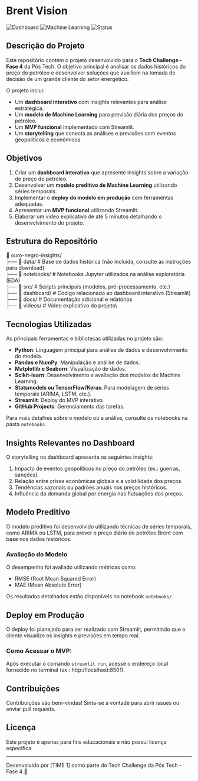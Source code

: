 # Brent Vision

![Dashboard](https://img.shields.io/badge/Dashboard-Streamlit-blue) ![Machine Learning](https://img.shields.io/badge/Machine%20Learning-Time%20Series-orange) ![Status](https://img.shields.io/badge/Status-Em%20Desenvolvimento-yellow)

## Descrição do Projeto
Este repositório contém o projeto desenvolvido para o **Tech Challenge - Fase 4** da Pós Tech. O objetivo principal é analisar os dados históricos do preço do petróleo e desenvolver soluções que auxiliem na tomada de decisão de um grande cliente do setor energético. 

O projeto inclui:
- Um **dashboard interativo** com insights relevantes para análise estratégica.
- Um **modelo de Machine Learning** para previsão diária dos preços do petróleo.
- Um **MVP funcional** implementado com Streamlit.
- Um **storytelling** que conecta as análises e previsões com eventos geopolíticos e econômicos.

## Objetivos
1. Criar um **dashboard interativo** que apresente insights sobre a variação do preço do petróleo.
2. Desenvolver um **modelo preditivo de Machine Learning** utilizando séries temporais.
3. Implementar o **deploy do modelo em produção** com ferramentas adequadas.
4. Apresentar um **MVP funcional** utilizando Streamlit.
5. Elaborar um vídeo explicativo de até 5 minutos detalhando o desenvolvimento do projeto.

## Estrutura do Repositório

📂 ouro-negro-insights/\
├── 📁 data/ # Base de dados histórica (não incluída, consulte as instruções para download)\
├── 📁 notebooks/ # Notebooks Jupyter utilizados na análise exploratória (EDA)\
├── 📁 src/ # Scripts principais (modelos, pré-processamento, etc.)\
├── 📁 dashboard/ # Código relacionado ao dashboard interativo (Streamlit)\
├── 📁 docs/ # Documentação adicional e relatórios\
├── 📁 videos/ # Vídeo explicativo do projeto\


## Tecnologias Utilizadas
As principais ferramentas e bibliotecas utilizadas no projeto são:
- **Python**: Linguagem principal para análise de dados e desenvolvimento do modelo.
- **Pandas e NumPy**: Manipulação e análise de dados.
- **Matplotlib e Seaborn**: Visualização de dados.
- **Scikit-learn**: Desenvolvimento e avaliação dos modelos de Machine Learning.
- **Statsmodels ou TensorFlow/Keras**: Para modelagem de séries temporais (ARIMA, LSTM, etc.).
- **Streamlit**: Deploy do MVP interativo.
- **GitHub Projects**: Gerenciamento das tarefas.

Para mais detalhes sobre o modelo ou a análise, consulte os notebooks na pasta `notebooks`.

## Insights Relevantes no Dashboard
O storytelling no dashboard apresenta os seguintes insights:
1. Impacto de eventos geopolíticos no preço do petróleo (ex.: guerras, sanções).
2. Relação entre crises econômicas globais e a volatilidade dos preços.
3. Tendências sazonais ou padrões anuais nos preços históricos.
4. Influência da demanda global por energia nas flutuações dos preços.

## Modelo Preditivo
O modelo preditivo foi desenvolvido utilizando técnicas de séries temporais, como ARIMA ou LSTM, para prever o preço diário do petróleo Brent com base nos dados históricos.

### Avaliação do Modelo
O desempenho foi avaliado utilizando métricas como:
- RMSE (Root Mean Squared Error)
- MAE (Mean Absolute Error)

Os resultados detalhados estão disponíveis no notebook `notebooks/`.

## Deploy em Produção
O deploy foi planejado para ser realizado com Streamlit, permitindo que o cliente visualize os insights e previsões em tempo real.

### Como Acessar o MVP:
Após executar o comando `streamlit run`, acesse o endereço local fornecido no terminal (ex.: http://localhost:8501).

## Contribuições
Contribuições são bem-vindas! Sinta-se à vontade para abrir issues ou enviar pull requests.

## Licença
Este projeto é apenas para fins educacionais e não possui licença específica.

---

Desenvolvido por [TIME 1] como parte do Tech Challenge da Pós Tech - Fase 4 🚀.


